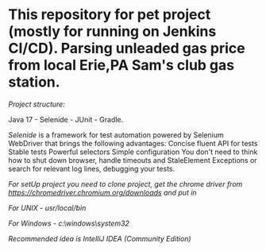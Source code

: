 # This repository for pet project (mostly for running on Jenkins CI/CD). Parsing unleaded gas price from local Erie,PA Sam's club gas station.

*Project structure:*

Java 17 - Selenide - JUnit - Gradle.

*Selenide* is a framework for test automation powered by Selenium WebDriver that brings the following advantages:
Concise fluent API for tests Stable tests Powerful selectors Simple configuration
You don't need to think how to shut down browser, handle timeouts and StaleElement Exceptions or search for relevant log lines, debugging your tests.

*For setUp project you need to clone project, get the chrome driver from https://chromedriver.chromium.org/downloads and put in*

_For UNIX - usr/local/bin_

_For Windows - c:\windows\system32_

*Recommended idea is IntelliJ IDEA (Community Edition)*